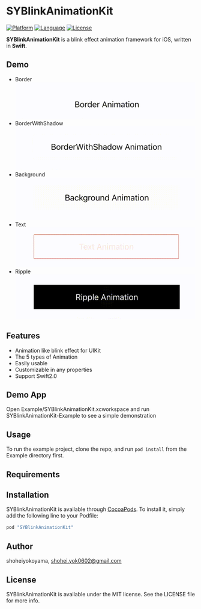# SYBlinkAnimationKit

[![Platform](http://img.shields.io/badge/platform-ios-blue.svg?style=flat
)](https://developer.apple.com/iphone/index.action)
[![Language](http://img.shields.io/badge/language-swift-brightgreen.svg?style=flat
)](https://developer.apple.com/swift)
[![License](http://img.shields.io/badge/license-MIT-lightgrey.svg?style=flat
)](http://mit-license.org)

**SYBlinkAnimationKit** is a blink effect animation framework for iOS, written in **Swift**.

## Demo

- Border
![](./DemoImage/Border.gif)
- BorderWithShadow
![](./DemoImage/BorderWithShadow.gif)
- Background
![](./DemoImage/Background.gif)
- Text
![](./DemoImage/Text.gif)
- Ripple
![](./DemoImage/Ripple.gif)

## Features
- Animation like blink effect for UIKit
- The 5 types of Animation
- Easily usable
- Customizable in any properties
- Support Swift2.0

## Demo App
Open Example/SYBlinkAnimationKit.xcworkspace and run SYBlinkAnimationKit-Example to see a simple demonstration

## Usage

To run the example project, clone the repo, and run `pod install` from the Example directory first.

## Requirements

## Installation

SYBlinkAnimationKit is available through [CocoaPods](http://cocoapods.org). To install
it, simply add the following line to your Podfile:

```ruby
pod "SYBlinkAnimationKit"
```

## Author

shoheiyokoyama, shohei.yok0602@gmail.com

## License

SYBlinkAnimationKit is available under the MIT license. See the LICENSE file for more info.

